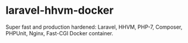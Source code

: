 # laravel-hhvm-docker
Super fast and production hardened: Laravel, HHVM, PHP-7, Composer, PHPUnit, Nginx, Fast-CGI Docker container.

